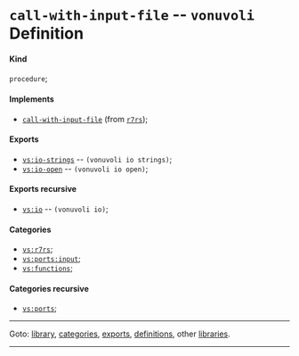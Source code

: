 

<a id='definition__vonuvoli__call-with-input-file'></a>

# `call-with-input-file` -- `vonuvoli` Definition


<a id='definition__vonuvoli__call-with-input-file__kind'></a>

#### Kind

`procedure`;


<a id='definition__vonuvoli__call-with-input-file__implements'></a>

#### Implements

 * [`call-with-input-file`](../../r7rs/definitions/call-with-input-file.md#definition__r7rs__call-with-input-file) (from [`r7rs`](../../r7rs/_index.md#library__r7rs));


<a id='definition__vonuvoli__call-with-input-file__exports'></a>

#### Exports

 * [`vs:io-strings`](../../vonuvoli/exports/vs_3a_io-strings.md#export__vonuvoli__vs_3a_io-strings) -- `(vonuvoli io strings)`;
 * [`vs:io-open`](../../vonuvoli/exports/vs_3a_io-open.md#export__vonuvoli__vs_3a_io-open) -- `(vonuvoli io open)`;


<a id='definition__vonuvoli__call-with-input-file__exports-recursive'></a>

#### Exports recursive

 * [`vs:io`](../../vonuvoli/exports/vs_3a_io.md#export__vonuvoli__vs_3a_io) -- `(vonuvoli io)`;


<a id='definition__vonuvoli__call-with-input-file__categories'></a>

#### Categories

 * [`vs:r7rs`](../../vonuvoli/categories/vs_3a_r7rs.md#category__vonuvoli__vs_3a_r7rs);
 * [`vs:ports:input`](../../vonuvoli/categories/vs_3a_ports_3a_input.md#category__vonuvoli__vs_3a_ports_3a_input);
 * [`vs:functions`](../../vonuvoli/categories/vs_3a_functions.md#category__vonuvoli__vs_3a_functions);


<a id='definition__vonuvoli__call-with-input-file__categories-recursive'></a>

#### Categories recursive

 * [`vs:ports`](../../vonuvoli/categories/vs_3a_ports.md#category__vonuvoli__vs_3a_ports);

----

Goto: [library](../../vonuvoli/_index.md#library__vonuvoli), [categories](../../vonuvoli/categories/_index.md#toc__vonuvoli__categories), [exports](../../vonuvoli/exports/_index.md#toc__vonuvoli__exports), [definitions](../../vonuvoli/definitions/_index.md#toc__vonuvoli__definitions), other [libraries](../../_libraries.md#toc__libraries).

----

